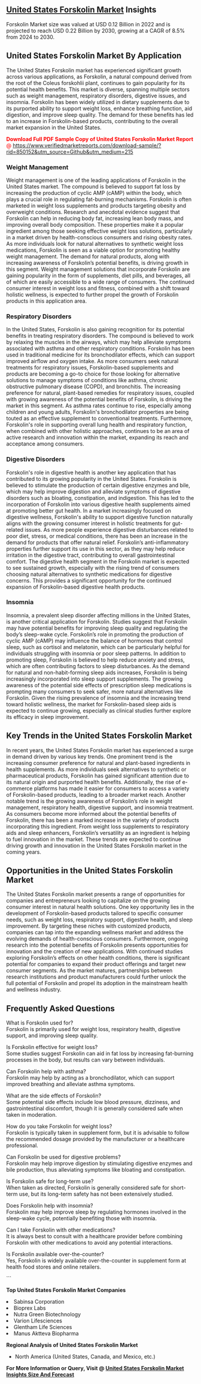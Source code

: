 <h2><a href="https://www.verifiedmarketreports.com/download-sample/?rid=850152&amp;utm_source=Github&amp;utm_medium=215" target="_blank">United States Forskolin Market</a> Insights</h2><p>Forskolin Market size was valued at USD 0.12 Billion in 2022 and is projected to reach USD 0.22 Billion by 2030, growing at a CAGR of 8.5% from 2024 to 2030.</p><p><h2>United States Forskolin Market By Application</h2><p>The United States Forskolin market has experienced significant growth across various applications, as Forskolin, a natural compound derived from the root of the Coleus forskohlii plant, continues to gain popularity for its potential health benefits. This market is diverse, spanning multiple sectors such as weight management, respiratory disorders, digestive issues, and insomnia. Forskolin has been widely utilized in dietary supplements due to its purported ability to support weight loss, enhance breathing function, aid digestion, and improve sleep quality. The demand for these benefits has led to an increase in Forskolin-based products, contributing to the overall market expansion in the United States. <p><span class=""><span style="color: #ff0000;"><strong>Download Full PDF Sample Copy of United States Forskolin Market Report</strong> @ </span><a href="https://www.verifiedmarketreports.com/download-sample/?rid=850152&amp;utm_source=Github&amp;utm_medium=215" target="_blank">https://www.verifiedmarketreports.com/download-sample/?rid=850152&amp;utm_source=Github&amp;utm_medium=215</a></span></p></p><h3>Weight Management</h3><p>Weight management is one of the leading applications of Forskolin in the United States market. The compound is believed to support fat loss by increasing the production of cyclic AMP (cAMP) within the body, which plays a crucial role in regulating fat-burning mechanisms. Forskolin is often marketed in weight loss supplements and products targeting obesity and overweight conditions. Research and anecdotal evidence suggest that Forskolin can help in reducing body fat, increasing lean body mass, and improving overall body composition. These properties make it a popular ingredient among those seeking effective weight loss solutions, particularly in a market driven by health-conscious consumers and rising obesity rates. As more individuals look for natural alternatives to synthetic weight loss medications, Forskolin is seen as a viable option for promoting healthy weight management. The demand for natural products, along with increasing awareness of Forskolin’s potential benefits, is driving growth in this segment. Weight management solutions that incorporate Forskolin are gaining popularity in the form of supplements, diet pills, and beverages, all of which are easily accessible to a wide range of consumers. The continued consumer interest in weight loss and fitness, combined with a shift toward holistic wellness, is expected to further propel the growth of Forskolin products in this application area.</p><h3>Respiratory Disorders</h3><p>In the United States, Forskolin is also gaining recognition for its potential benefits in treating respiratory disorders. The compound is believed to work by relaxing the muscles in the airways, which may help alleviate symptoms associated with asthma and other respiratory conditions. Forskolin has been used in traditional medicine for its bronchodilator effects, which can support improved airflow and oxygen intake. As more consumers seek natural treatments for respiratory issues, Forskolin-based supplements and products are becoming a go-to choice for those looking for alternative solutions to manage symptoms of conditions like asthma, chronic obstructive pulmonary disease (COPD), and bronchitis. The increasing preference for natural, plant-based remedies for respiratory issues, coupled with growing awareness of the potential benefits of Forskolin, is driving the market in this segment. As asthma rates continue to rise, especially among children and young adults, Forskolin's bronchodilator properties are being touted as an effective supplement to conventional treatments. Furthermore, Forskolin's role in supporting overall lung health and respiratory function, when combined with other holistic approaches, continues to be an area of active research and innovation within the market, expanding its reach and acceptance among consumers.</p><h3>Digestive Disorders</h3><p>Forskolin's role in digestive health is another key application that has contributed to its growing popularity in the United States. Forskolin is believed to stimulate the production of certain digestive enzymes and bile, which may help improve digestion and alleviate symptoms of digestive disorders such as bloating, constipation, and indigestion. This has led to the incorporation of Forskolin into various digestive health supplements aimed at promoting better gut health. In a market increasingly focused on digestive wellness, Forskolin's ability to support digestive function naturally aligns with the growing consumer interest in holistic treatments for gut-related issues. As more people experience digestive disturbances related to poor diet, stress, or medical conditions, there has been an increase in the demand for products that offer natural relief. Forskolin’s anti-inflammatory properties further support its use in this sector, as they may help reduce irritation in the digestive tract, contributing to overall gastrointestinal comfort. The digestive health segment in the Forskolin market is expected to see sustained growth, especially with the rising trend of consumers choosing natural alternatives to synthetic medications for digestive concerns. This provides a significant opportunity for the continued expansion of Forskolin-based digestive health products.</p><h3>Insomnia</h3><p>Insomnia, a prevalent sleep disorder affecting millions in the United States, is another critical application for Forskolin. Studies suggest that Forskolin may have potential benefits for improving sleep quality and regulating the body’s sleep-wake cycle. Forskolin’s role in promoting the production of cyclic AMP (cAMP) may influence the balance of hormones that control sleep, such as cortisol and melatonin, which can be particularly helpful for individuals struggling with insomnia or poor sleep patterns. In addition to promoting sleep, Forskolin is believed to help reduce anxiety and stress, which are often contributing factors to sleep disturbances. As the demand for natural and non-habit-forming sleep aids increases, Forskolin is being increasingly incorporated into sleep support supplements. The growing awareness of the potential side effects of prescription sleep medications is prompting many consumers to seek safer, more natural alternatives like Forskolin. Given the rising prevalence of insomnia and the increasing trend toward holistic wellness, the market for Forskolin-based sleep aids is expected to continue growing, especially as clinical studies further explore its efficacy in sleep improvement.</p><h2>Key Trends in the United States Forskolin Market</h2><p>In recent years, the United States Forskolin market has experienced a surge in demand driven by various key trends. One prominent trend is the increasing consumer preference for natural and plant-based ingredients in health supplements. As more individuals seek alternatives to synthetic or pharmaceutical products, Forskolin has gained significant attention due to its natural origin and purported health benefits. Additionally, the rise of e-commerce platforms has made it easier for consumers to access a variety of Forskolin-based products, leading to a broader market reach. Another notable trend is the growing awareness of Forskolin’s role in weight management, respiratory health, digestive support, and insomnia treatment. As consumers become more informed about the potential benefits of Forskolin, there has been a marked increase in the variety of products incorporating this ingredient. From weight loss supplements to respiratory aids and sleep enhancers, Forskolin’s versatility as an ingredient is helping to fuel innovation in the market. These trends are expected to continue driving growth and innovation in the United States Forskolin market in the coming years.</p><h2>Opportunities in the United States Forskolin Market</h2><p>The United States Forskolin market presents a range of opportunities for companies and entrepreneurs looking to capitalize on the growing consumer interest in natural health solutions. One key opportunity lies in the development of Forskolin-based products tailored to specific consumer needs, such as weight loss, respiratory support, digestive health, and sleep improvement. By targeting these niches with customized products, companies can tap into the expanding wellness market and address the evolving demands of health-conscious consumers. Furthermore, ongoing research into the potential benefits of Forskolin presents opportunities for innovation and the creation of new applications. With continued studies exploring Forskolin’s effects on other health conditions, there is significant potential for companies to expand their product offerings and target new consumer segments. As the market matures, partnerships between research institutions and product manufacturers could further unlock the full potential of Forskolin and propel its adoption in the mainstream health and wellness industry.</p><h2>Frequently Asked Questions</h2><p>What is Forskolin used for? <br> Forskolin is primarily used for weight loss, respiratory health, digestive support, and improving sleep quality.</p><p>Is Forskolin effective for weight loss? <br> Some studies suggest Forskolin can aid in fat loss by increasing fat-burning processes in the body, but results can vary between individuals.</p><p>Can Forskolin help with asthma? <br> Forskolin may help by acting as a bronchodilator, which can support improved breathing and alleviate asthma symptoms.</p><p>What are the side effects of Forskolin? <br> Some potential side effects include low blood pressure, dizziness, and gastrointestinal discomfort, though it is generally considered safe when taken in moderation.</p><p>How do you take Forskolin for weight loss? <br> Forskolin is typically taken in supplement form, but it is advisable to follow the recommended dosage provided by the manufacturer or a healthcare professional.</p><p>Can Forskolin be used for digestive problems? <br> Forskolin may help improve digestion by stimulating digestive enzymes and bile production, thus alleviating symptoms like bloating and constipation.</p><p>Is Forskolin safe for long-term use? <br> When taken as directed, Forskolin is generally considered safe for short-term use, but its long-term safety has not been extensively studied.</p><p>Does Forskolin help with insomnia? <br> Forskolin may help improve sleep by regulating hormones involved in the sleep-wake cycle, potentially benefiting those with insomnia.</p><p>Can I take Forskolin with other medications? <br> It is always best to consult with a healthcare provider before combining Forskolin with other medications to avoid any potential interactions.</p><p>Is Forskolin available over-the-counter? <br> Yes, Forskolin is widely available over-the-counter in supplement form at health food stores and online retailers.</p>```</p><p><strong>Top United States Forskolin Market Companies</strong></p><div data-test-id=""><p><li>Sabinsa Corporation</li><li> Bioprex Labs</li><li> Nutra Green Biotechnology</li><li> Varion Lifesciences</li><li> Glentham Life Sciences</li><li> Manus Aktteva Biopharma</li></p><div><strong>Regional Analysis of&nbsp;United States Forskolin Market</strong></div><ul><li dir="ltr"><p dir="ltr">North America&nbsp;(United States, Canada, and Mexico, etc.)</p></li></ul><p><strong>For More Information or Query, Visit @&nbsp;</strong><strong><a href="https://www.verifiedmarketreports.com/product/forskolin-market/?utm_source=Github&amp;utm_medium=215" target="_blank">United States Forskolin Market Insights Size And Forecast</a></strong></p></div>
